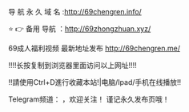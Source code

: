 
导 航 永 久 域 名 :http://69chengren.info/

⭐️ 👉 备用  导航 ：http://69zhongzhuan.xyz/

69成人福利视频 最新地址发布    http://69chengren.me/


‼️‼️长按复制到浏览器里面访问以上网址‼️‼️

‼️請使用Ctrl+D進行收藏本站!|电脑/Ipad/手机在线播放‼️

Telegram频道：         ，欢迎关注！
谨记永久发布页哦！

